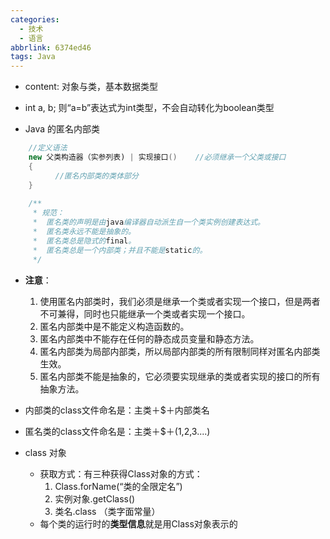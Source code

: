 ```yaml
---
categories:
  - 技术
  - 语言
abbrlink: 6374ed46
tags: Java
---
```

<!--more-->
- content: 对象与类，基本数据类型
- int a, b; 则“a=b”表达式为int类型，不会自动转化为boolean类型

- Java 的匿名内部类

``` java Java
    //定义语法
    new 父类构造器（实参列表) | 实现接口()	//必须继承一个父类或接口
    {
          //匿名内部类的类体部分
    }
    
    /**
     * 规范：
     *	匿名类的声明是由java编译器自动派生自一个类实例创建表达式。
     *	匿名类永远不能是抽象的。
     *	匿名类总是隐式的final。
     *	匿名类总是一个内部类；并且不能是static的。
     */
```

  - **注意**：

    1. 使用匿名内部类时，我们必须是继承一个类或者实现一个接口，但是两者不可兼得，同时也只能继承一个类或者实现一个接口。
    2. 匿名内部类中是不能定义构造函数的。
    3. 匿名内部类中不能存在任何的静态成员变量和静态方法。
    4. 匿名内部类为局部内部类，所以局部内部类的所有限制同样对匿名内部类生效。
    5. 匿名内部类不能是抽象的，它必须要实现继承的类或者实现的接口的所有抽象方法。

  - 内部类的class文件命名是：主类＋$＋内部类名
  
  - 匿名类的class文件命名是：主类＋$＋(1,2,3....)

- class 对象
  - 获取方式：有三种获得Class对象的方式：
    1.  Class.forName(“类的全限定名”)
    2.  实例对象.getClass()
    3.  类名.class （类字面常量）
  - 每个类的运行时的**类型信息**就是用Class对象表示的